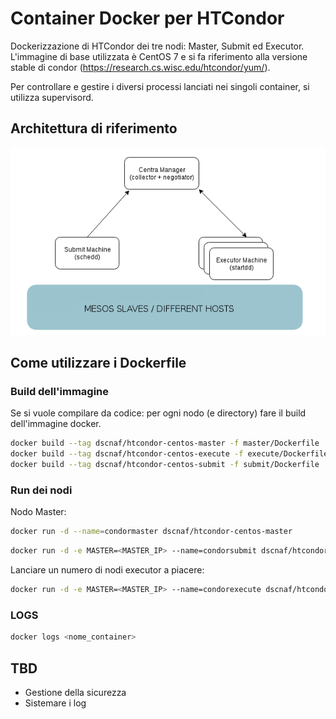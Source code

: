 Container Docker per HTCondor
=============================

Dockerizzazione di HTCondor dei tre nodi: Master, Submit ed Executor.
L'immagine di base utilizzata è CentOS 7 e si fa riferimento alla versione
stable di condor (https://research.cs.wisc.edu/htcondor/yum/).

Per controllare e gestire i diversi processi lanciati nei singoli container,
si utilizza supervisord.


Architettura di riferimento
---------------------------

![Architettura HTCondor](architecture.png)


Come utilizzare i Dockerfile
----------------------------


### Build dell'immagine

Se si vuole compilare da codice: per ogni nodo (e directory) fare il build
dell'immagine docker.

```bash
docker build --tag dscnaf/htcondor-centos-master -f master/Dockerfile .
docker build --tag dscnaf/htcondor-centos-execute -f execute/Dockerfile .
docker build --tag dscnaf/htcondor-centos-submit -f submit/Dockerfile .
```


### Run dei nodi

Nodo Master:

```bash
docker run -d --name=condormaster dscnaf/htcondor-centos-master
```

```bash
docker run -d -e MASTER=<MASTER_IP> --name=condorsubmit dscnaf/htcondor-centos-submit
```

Lanciare un numero di nodi executor a piacere:

```bash
docker run -d -e MASTER=<MASTER_IP> --name=condorexecute dscnaf/htcondor-centos-execute
```


### LOGS

```bash
docker logs <nome_container>
```


TBD
---

* Gestione della sicurezza
* Sistemare i log
